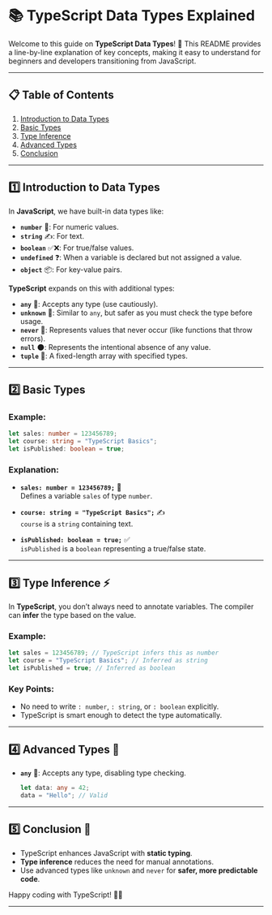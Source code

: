 # 📚 TypeScript Data Types Explained

Welcome to this guide on **TypeScript Data Types**! 🚀 This README provides a line-by-line explanation of key concepts, making it easy to understand for beginners and developers transitioning from JavaScript.

---

## 📋 Table of Contents
1. [Introduction to Data Types](#1-introduction-to-data-types)
2. [Basic Types](#2-basic-types)
3. [Type Inference](#3-type-inference)
4. [Advanced Types](#4-advanced-types)
5. [Conclusion](#5-conclusion)

---

## 1️⃣ Introduction to Data Types

In **JavaScript**, we have built-in data types like:
- **`number`** 🔢: For numeric values.
- **`string`** ✍️: For text.
- **`boolean`** ✅❌: For true/false values.
- **`undefined`** ❓: When a variable is declared but not assigned a value.
- **`object`** 📦: For key-value pairs.

**TypeScript** expands on this with additional types:
- **`any`** 🎯: Accepts any type (use cautiously).
- **`unknown`** 🤔: Similar to `any`, but safer as you must check the type before usage.
- **`never`** 🚫: Represents values that never occur (like functions that throw errors).
- **`null`** 🌑: Represents the intentional absence of any value.
- **`tuple`** 📏: A fixed-length array with specified types.

---

## 2️⃣ Basic Types

### Example:
```typescript
let sales: number = 123456789;
let course: string = "TypeScript Basics";
let isPublished: boolean = true;
```

### Explanation:
- **`sales: number = 123456789;`** 🔢  
  Defines a variable `sales` of type `number`.
  
- **`course: string = "TypeScript Basics";`** ✍️  
  `course` is a `string` containing text.
  
- **`isPublished: boolean = true;`** ✅  
  `isPublished` is a `boolean` representing a true/false state.

---

## 3️⃣ Type Inference ⚡

In **TypeScript**, you don’t always need to annotate variables. The compiler can **infer** the type based on the value.

### Example:
```typescript
let sales = 123456789; // TypeScript infers this as number
let course = "TypeScript Basics"; // Inferred as string
let isPublished = true; // Inferred as boolean
```

### Key Points:
- No need to write `: number`, `: string`, or `: boolean` explicitly.
- TypeScript is smart enough to detect the type automatically.

---

## 4️⃣ Advanced Types 🚀

- **`any`** 🎯: Accepts any type, disabling type checking.
  ```typescript
  let data: any = 42;
  data = "Hello"; // Valid
  ```


---

## 5️⃣ Conclusion 🌟

- TypeScript enhances JavaScript with **static typing**.
- **Type inference** reduces the need for manual annotations.
- Use advanced types like `unknown` and `never` for **safer, more predictable code**.

Happy coding with TypeScript! 💙🚀

---



